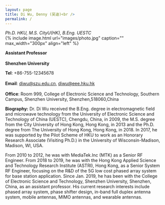 ```yaml
---
layout: page
title: Di Wu, Denny (吴迪)<br />
permalink: /
---
```

*Ph.D. HKU, M.S. CityU(HK), B.Eng. UESTC*<br />
{% include image.html url="images/photo.jpg" caption="" max_width="300px" align="left" %}

**Assistant Professor**<br />   
**Shenzhen University**<br />  

**Tel**: +86-755-12345678<br />  
**Email**: diwu@szu.edu.cn, diwu@eee.hku.hk<br />    
**Office**: Room 999, College of Electronic Science and Technology, Southern Campus, Shenzhen University, Shenzhen,518060,China    

**Biography:**
Dr. Di Wu received the B.Eng. degree in electromagnetic field and microwave technology from the University of Electronic Science and Technology of China (UESTC), Chengdu, China, in 2009, the M.S. degree from the City University of Hong Kong, Hong Kong, in 2013 and the Ph.D. degree from The University of Hong Kong, Hong Kong, in 2018. In 2017, he was supported by the Pilot Scheme of HKU to work as an Honorary Research Associate (Visiting Ph.D.) in the University of Wisconsin-Madison, Madison, WI, USA. 

From 2010 to 2012, he was with MediaTek.Inc (MTK) as a Senior RF Engineer. From  2018 to 2019, he was with the Hong Kong Applied Science and Technology Research Institute (ASTRI), Hong Kong, as a Senior System RF Engineer,  focusing on the R&D of the 5G low cost phased array system for base station application. Since Jan. 2019, he has been with the College of Electronic Science and Technology, Shenzhen University, Shenzhen, China, as an assistant professor. His current research interests include phased array system, phase shifter design, in-band full duplex antenna system, mobile antennas, MIMO antennas, and wearable antennas.

